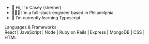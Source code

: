 - 👋  Hi, I’m Casey (she/her)
- 👩🏼‍💻  I'm a full-stack engineer based in Philadelphia
- 🌱  I’m currently learning Typescript


Languages & Frameworks
<br>
React | JavaScript | Node | Ruby on Rails | Express | MongoDB | CSS | HTML


